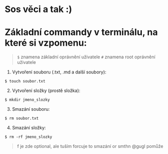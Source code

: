 # Sos věci a tak :)

# Základní commandy v terminálu, na které si vzpomenu:
> `$` znamena základní oprávnění uživatele
> `#` znamena root oprávnění uživatele

1) Vytvoření souboru (.txt, .md a další soubory):
``` 
$ touch soubor.txt
```
2) Vytvoření složky (prostě složka):
``` 
$ mkdir jmeno_slozky
```
3) Smazání souboru:
``` 
$ rm soubor.txt
```
4) Smazání složky:
``` 
$ rm -rf jmeno_slozky
```
> f je zde optional, ale tuším forcuje to smazání or smthn @gugl pomůže